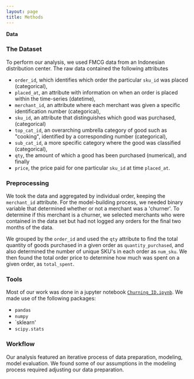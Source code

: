 ```yaml
---
layout: page
title: Methods
---
```


**Data**

### The Dataset

To perform our analysis, we used FMCG data from an Indonesian distribution center. The raw data contained the following attributes
- `order_id`, which identifies which order the particular `sku_id` was placed (categorical),
- `placed_at`, an attribute with information on when an order is placed within the time-series (datetime), 
- `merchant_id`, an attribute where each merchant was given a specific identification number (categorical),
- `sku_id`,  an attribute that distinguishes which good was purchased, (categorical)
- `top_cat_id`, an overarching umbrella category of good such as "cooking", identified by a corresponding number (categorical),
- `sub_cat_id`, a more specific category where the good was classified (categorical),
- `qty`, the amount of which a good has been purchased (numerical), and finally
- `price`, the price paid for one particular `sku_id` at time `placed_at`.

### Preprocessing

We took the data and aggregated by individual order, keeping the `merchant_id` attribute. For the model-building process, we needed binary variable that determined whether or not a merchant was a 'churner'. To determine if this merchant is a churner, we selected merchants who were contained in the data set but had not logged any orders for the final two months of the data.

We grouped by the `order_id` and used the `qty` attribute to find the total quantity of goods purchased in a given order as `quantity_purchased`, and also determined the number of unique SKU's in each order as `num_sku`. We then found the total order price to determine how much was spent on a given order, as `total_spent`.

### Tools

Most of our work was done in a jupyter notebook [`Churning_ID.ipynb`](https://colab.research.google.com/drive/1W0jr3GvOdy2G07TeULOVP9usARw0QYT_?usp=sharing). We made use of the following packages:
- `pandas`
- `numpy`
- `sklearn'
- `scipy.stats`

### Workflow

Our analysis featured an iterative process of data preparation, modeling, model evaluation. We found some of our assumptions in the modeling process required adjusting our data preparation.
